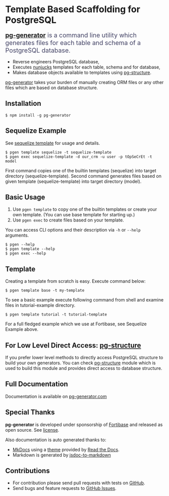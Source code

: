 # Template Based Scaffolding for PostgreSQL 

<div style="font-size:1.4em; color:#444466; margin-bottom:15px;"><strong><a href="http://www.pg-generator.com">pg-generator</a></strong> is a command line utility which generates files for each table and schema of a PostgreSQL database.</div>

 * Reverse engineers PostgreSQL database,
 * Executes [nunjucks](https://mozilla.github.io/nunjucks/) templates for each table, schema and for database,
 * Makes database objects available to templates using [pg-structure](http://www.pg-structure.com).

[pg-generator](http://www.pg-generator.com) takes your burden of manually creating ORM files or any other files which are based on database structure.

## Installation

    $ npm install -g pg-generator

## Sequelize Example

See [sequelize template](http://www.pg-generator.com/builtin-templates/sequelize/) for usage and details.

    $ pgen template sequelize -t sequelize-template
    $ pgen exec sequelize-template -d our_crm -u user -p tOpSeCrEt -t model

First command copies one of the builtin templates (sequelize) into target directory (sequelize-template). Second command generates files based on given template (sequelize-template) into target directory (model).  

## Basic Usage

1. Use `pgen template` to copy one of the builtin templates or create your own template. (You can use base template for starting up.)
1. Use `pgen exec` to create files based on your template.

You can access CLI options and their description via `-h` or `--help` arguments.

    $ pgen --help
    $ pgen template --help
    $ pgen exec --help

## Template

Creating a template from scratch is easy. Execute command below:

    $ pgen template base -t my-template

To see a basic example execute following command from shell and examine files in tutorial-example directory. 

    $ pgen template tutorial -t tutorial-template
    
For a full fledged example which we use at Fortibase, see Sequelize Example above. 

## For Low Level Direct Access: [pg-structure](http://www.pg-structure.com)
    
If you prefer lower level methods to directly access PostgreSQL structure to build your own generators. You can check [pg-structure](http://www.pg-structure.com) module which is used to build this module and provides direct access to database structure. 
    
## Full Documentation

Documentation is available on [pg-generator.com](http://www.pg-generator.com)

## Special Thanks
**pg-generator** is developed under sponsorship of [Fortibase](http://www.fortibase.com) and released as open source. See [license](http://www.pg-generator.com/license/).

Also documentation is auto generated thanks to:

* [MkDocs](http://www.mkdocs.org/) using a [theme](https://github.com/snide/sphinx_rtd_theme) provided by [Read the Docs](https://readthedocs.org/).
* Markdown is generated by [jsdoc-to-markdown](https://www.npmjs.com/package/jsdoc-to-markdown)

## Contributions

* For contribution please send pull requests with tests on [GitHub](https://github.com/ozum/pg-generator.git).
* Send bugs and feature requests to [GitHub Issues](https://github.com/ozum/pg-generator/issues).